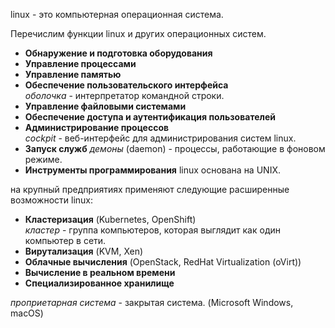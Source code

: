 linux - это компьютерная операционная система.  

Перечислим функции linux и других операционных систем.  

* **Обнаружение и подготовка оборудования**
* **Управление процессами**
* **Управление памятью** 
* **Обеспечение пользовательского интерфейса**  
 _оболочка_ - интерпретатор командной строки.
* **Управление файловыми системами**
* **Обеспечение доступа и аутентификация пользователей**
* **Администрирование процессов**  
 _сockpit_ - веб-интерфейс для администрирования систем linux.
* **Запуск служб**
 _демоны_ (daemon) - процессы, работающие в фоновом режиме.  
 * **Инструменты программирования**
 linux основана на UNIX.  
 
на крупный предприятиях применяют следующие расширенные возможности linux:  
* **Кластеризация** (Kubernetes, OpenShift)  
 _кластер_ - группа компьютеров, которая выглядит как один компьютер в сети.  
* **Вирутализация** (KVM, Xen)  
* **Облачные вычисления** (OpenStack, RedHat Virtualization (oVirt))  
* **Вычисление в реальном времени**  
* **Специализированное хранилище**  
  
_проприетарная система_ - закрытая система. (Microsoft Windows, macOS)

